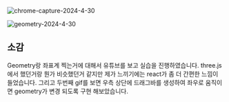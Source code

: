 
![chrome-capture-2024-4-30](https://github.com/wonder21c/computer-graphic/assets/50861700/7f3181be-c937-4047-b009-1795867b0ce4)

![geometry-2024-4-30](https://github.com/wonder21c/computer-graphic/assets/50861700/c4bb02ab-743b-4db6-b58e-af0569f0ff87)


## 소감
Geometry랑 좌표계 찍는거에  대해서 유튜브를 보고 실습을 진행하였습니다. three.js에서 했던거랑 뭔가 비슷했던거 같지만 제가 느끼기에는 react가 좀 더 간편한
느낌이 들었습니다. 그리고 두번째 gif를 보면 우측 상단에 드래그바를 생성하여 좌우로 움직이면 geometry가 변경 되도록 구현 해보았습니다.
